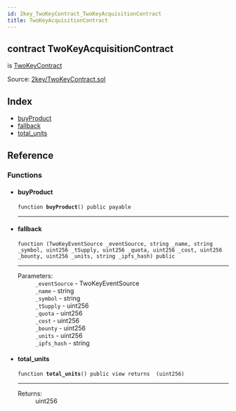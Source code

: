 ```yaml
---
id: 2key_TwoKeyContract_TwoKeyAcquisitionContract
title: TwoKeyAcquisitionContract
---
```


<div class="contract-doc"><div class="contract"><h2 class="contract-header"><span class="contract-kind">contract</span> TwoKeyAcquisitionContract</h2><p class="base-contracts"><span>is</span> <a href="2key_TwoKeyContract.html">TwoKeyContract</a></p><div class="source">Source: <a href="git+https://github.com/2keynet/web3-alpha/blob/v0.0.3/contracts/2key/TwoKeyContract.sol" target="_blank">2key/TwoKeyContract.sol</a></div></div><div class="index"><h2>Index</h2><ul><li><a href="2key_TwoKeyContract_TwoKeyAcquisitionContract.html#buyProduct">buyProduct</a></li><li><a href="2key_TwoKeyContract_TwoKeyAcquisitionContract.html#">fallback</a></li><li><a href="2key_TwoKeyContract_TwoKeyAcquisitionContract.html#total_units">total_units</a></li></ul></div><div class="reference"><h2>Reference</h2><div class="functions"><h3>Functions</h3><ul><li><div class="item function"><span id="buyProduct" class="anchor-marker"></span><h4 class="name">buyProduct</h4><div class="body"><code class="signature">function <strong>buyProduct</strong><span>() </span><span>public </span><span>payable </span></code><hr/></div></div></li><li><div class="item function"><span id="fallback" class="anchor-marker"></span><h4 class="name">fallback</h4><div class="body"><code class="signature">function <strong></strong><span>(TwoKeyEventSource _eventSource, string _name, string _symbol, uint256 _tSupply, uint256 _quota, uint256 _cost, uint256 _bounty, uint256 _units, string _ipfs_hash) </span><span>public </span></code><hr/><dl><dt><span class="label-parameters">Parameters:</span></dt><dd><div><code>_eventSource</code> - TwoKeyEventSource</div><div><code>_name</code> - string</div><div><code>_symbol</code> - string</div><div><code>_tSupply</code> - uint256</div><div><code>_quota</code> - uint256</div><div><code>_cost</code> - uint256</div><div><code>_bounty</code> - uint256</div><div><code>_units</code> - uint256</div><div><code>_ipfs_hash</code> - string</div></dd></dl></div></div></li><li><div class="item function"><span id="total_units" class="anchor-marker"></span><h4 class="name">total_units</h4><div class="body"><code class="signature">function <strong>total_units</strong><span>() </span><span>public </span><span>view </span><span>returns  (uint256) </span></code><hr/><dl><dt><span class="label-return">Returns:</span></dt><dd>uint256</dd></dl></div></div></li></ul></div></div></div>
